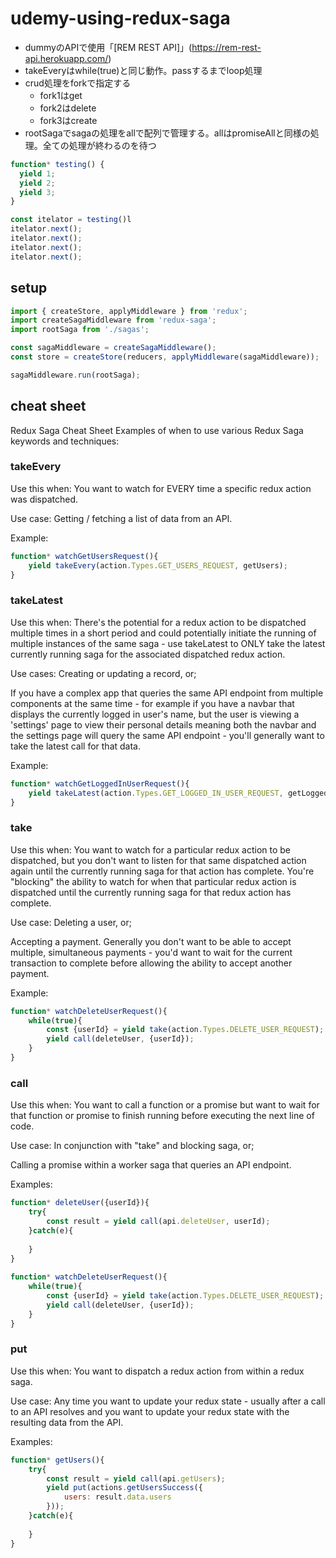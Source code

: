 # udemy-using-redux-saga

- dummyのAPIで使用「[REM REST API]」(https://rem-rest-api.herokuapp.com/)
- takeEveryはwhile(true)と同じ動作。passするまでloop処理
- crud処理をforkで指定する
     - fork1はget
     - fork2はdelete
     - fork3はcreate
- rootSagaでsagaの処理をallで配列で管理する。allはpromiseAllと同様の処理。全ての処理が終わるのを待つ

```javascript
function* testing() {
  yield 1;
  yield 2;
  yield 3;
}

const itelator = testing()l
itelator.next();
itelator.next();
itelator.next();
itelator.next();
```

## setup

```javascript
import { createStore, applyMiddleware } from 'redux';
import createSagaMiddleware from 'redux-saga';
import rootSaga from './sagas';

const sagaMiddleware = createSagaMiddleware();
const store = createStore(reducers, applyMiddleware(sagaMiddleware));

sagaMiddleware.run(rootSaga);
```

## cheat sheet

Redux Saga Cheat Sheet
Examples of when to use various Redux Saga keywords and techniques:



### takeEvery

Use this when: You want to watch for EVERY time a specific redux action was dispatched.

Use case: Getting / fetching a list of data from an API.

Example:
```javascript
function* watchGetUsersRequest(){
    yield takeEvery(action.Types.GET_USERS_REQUEST, getUsers);
}
```


### takeLatest

Use this when: There's the potential for a redux action to be dispatched multiple times in a short period and could potentially initiate the running of multiple instances of the same saga - use takeLatest to ONLY take the latest currently running saga for the associated dispatched redux action.

Use cases: Creating or updating a record, or;

If you have a complex app that queries the same API endpoint from multiple components at the same time - for example if you have a navbar that displays the currently logged in user's name, but the user is viewing a 'settings' page to view their personal details meaning both the navbar and the settings page will query the same API endpoint - you'll generally want to take the latest call for that data.

Example:

```javascript
function* watchGetLoggedInUserRequest(){
    yield takeLatest(action.Types.GET_LOGGED_IN_USER_REQUEST, getLoggedInUser);
}
```


### take

Use this when: You want to watch for a particular redux action to be dispatched, but you don't want to listen for that same dispatched action again until the currently running saga for that action has complete. You're "blocking" the ability to watch for when that particular redux action is dispatched until the currently running saga for that redux action has complete.

Use case: Deleting a user, or;

Accepting a payment. Generally you don't want to be able to accept multiple, simultaneous payments - you'd want to wait for the current transaction to complete before allowing the ability to accept another payment.

Example:

```javascript
function* watchDeleteUserRequest(){
    while(true){
        const {userId} = yield take(action.Types.DELETE_USER_REQUEST);
        yield call(deleteUser, {userId});
    }
}
```


### call

Use this when: You want to call a function or a promise but want to wait for that function or promise to finish running before executing the next line of code.

Use case: In conjunction with "take" and blocking saga, or;

Calling a promise within a worker saga that queries an API endpoint.

Examples:

```javascript
function* deleteUser({userId}){
    try{
        const result = yield call(api.deleteUser, userId);
    }catch(e){
    
    }
}
 
function* watchDeleteUserRequest(){
    while(true){
        const {userId} = yield take(action.Types.DELETE_USER_REQUEST);
        yield call(deleteUser, {userId});
    }
}
```


### put

Use this when: You want to dispatch a redux action from within a redux saga.

Use case: Any time you want to update your redux state - usually after a call to an API resolves and you want to update your redux state with the resulting data from the API.

Examples:

```javascript
function* getUsers(){
    try{
        const result = yield call(api.getUsers);
        yield put(actions.getUsersSuccess({
            users: result.data.users
        }));
    }catch(e){
    
    }
}
```
